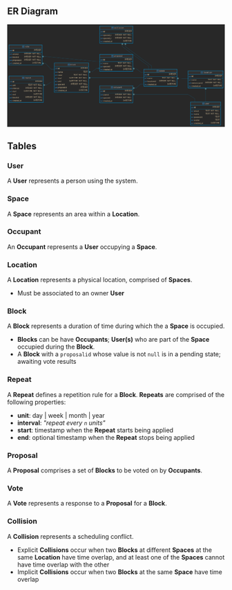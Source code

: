 ## ER Diagram

![ER Diagram](er-diagram.png)

## Tables

### User

A **User** represents a person using the system.

### Space

A **Space** represents an area within a **Location**.

### Occupant

An **Occupant** represents a **User** occupying a **Space**.

### Location

A **Location** represents a physical location, comprised of **Spaces**.

- Must be associated to an owner **User**

### Block

A **Block** represents a duration of time during which the a **Space** is occupied.

- **Blocks** can be have **Occupants**; **User(s)** who are part of the **Space** occupied during the **Block**.
- A **Block** with a `proposalid` whose value is not `null` is in a pending state; awaiting vote results

### Repeat

A **Repeat** defines a repetition rule for a **Block**. **Repeats** are comprised of the following properties:

- **unit**: day | week | month | year
- **interval**: _"repeat every `n` units"_
- **start**: timestamp when the **Repeat** starts being applied
- **end**: optional timestamp when the **Repeat** stops being applied

### Proposal

A **Proposal** comprises a set of **Blocks** to be voted on by **Occupants**.

### Vote

A **Vote** represents a response to a **Proposal** for a **Block**.

### Collision

A **Collision** represents a scheduling conflict.

- Explicit **Collisions** occur when two **Blocks** at different **Spaces** at the same **Location** have time overlap,
  and at least one of the **Spaces** cannot have time overlap with the other
- Implicit **Collisions** occur when two **Blocks** at the same **Space** have time overlap
